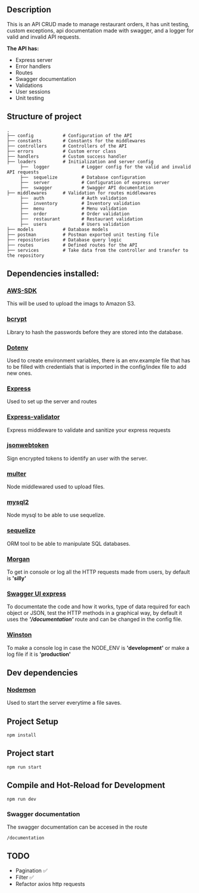 ## Description

This is an API CRUD made to manage restaurant orders, it has unit testing, custom exceptions, api documentation made with swagger, and a logger for valid and invalid API requests.

**The API has:**

- Express server
- Error handlers
- Routes
- Swagger documentation
- Validations
- User sessions
- Unit testing

## Structure of project

```
.
├── config           # Configuration of the API
├── constants        # Constants for the middlewares
├── controllers      # Controllers of the API
├── errors           # Custom error class
├── handlers         # Custom success handler
├── loaders          # Initialization and server config
     ├──  logger            # Logger config for the valid and invalid API requests
     ├──  sequelize         # Database configuration
     ├──  server            # Configuration of express server
     ├──  swagger           # Swagger API documentation
├── middlewares      # Validation for routes middlewares
     ├──  auth              # Auth validation
     ├──  inventory         # Inventory validation
     ├──  menu              # Menu validation
     ├──  order             # Order validation
     ├──  restaurant        # Restaurant validation
     ├──  users             # Users validation
├── models           # Database models
├── postman          # Postman exported unit testing file
├── repositories     # Database query logic
├── routes           # Defined routes for the API
├── services         # Take data from the controller and transfer to the repository
```

## Dependencies installed:

### [AWS-SDK](https://www.npmjs.com/package/aws-sdk)

This will be used to upload the imags to Amazon S3.

### [bcrypt](https://www.npmjs.com/package/bcrypt)

Library to hash the passwords before they are stored into the database.

### [Dotenv](https://www.npmjs.com/package/dotenv)

Used to create environment variables, there is an env.example file that has to be filled with credentials that is imported in the config/index file to add new ones.

### [Express](https://www.npmjs.com/package/express)

Used to set up the server and routes

### [Express-validator](https://www.npmjs.com/package/express-validator)

Express middleware to validate and sanitize your express requests

### [jsonwebtoken](https://www.npmjs.com/package/jsonwebtoken)

Sign encrypted tokens to identify an user with the server.

### [multer](https://www.npmjs.com/package/multer)

Node middlewared used to upload files.

### [mysql2](https://www.npmjs.com/package/mysql2)

Node mysql to be able to use sequelize.

### [sequelize](https://www.npmjs.com/package/sequelize)

ORM tool to be able to manipulate SQL databases.

### [Morgan](https://www.npmjs.com/package/morgan)

To get in console or log all the HTTP requests made from users, by default is **'silly'**

### [Swagger UI express](https://www.npmjs.com/package/swagger-ui-express)

To documentate the code and how it works, type of data required for each object or JSON, test the HTTP methods in a graphical way, by default it uses the **_'/documentation'_** route and can be changed in the config file.

### [Winston](https://www.npmjs.com/package/winston)

To make a console log in case the NODE_ENV is **'development'** or make a log file if it is **'production'**

## Dev dependencies

### [Nodemon](https://www.npmjs.com/package/nodemon)

Used to start the server everytime a file saves.

## Project Setup

```
npm install
```

## Project start

```
npm run start
```

## Compile and Hot-Reload for Development

```
npm run dev
```

### Swagger documentation

The swagger documentation can be accesed in the route

```
/documentation
```

## TODO

- Pagination ✅
- Filter ✅
- Refactor axios http requests

